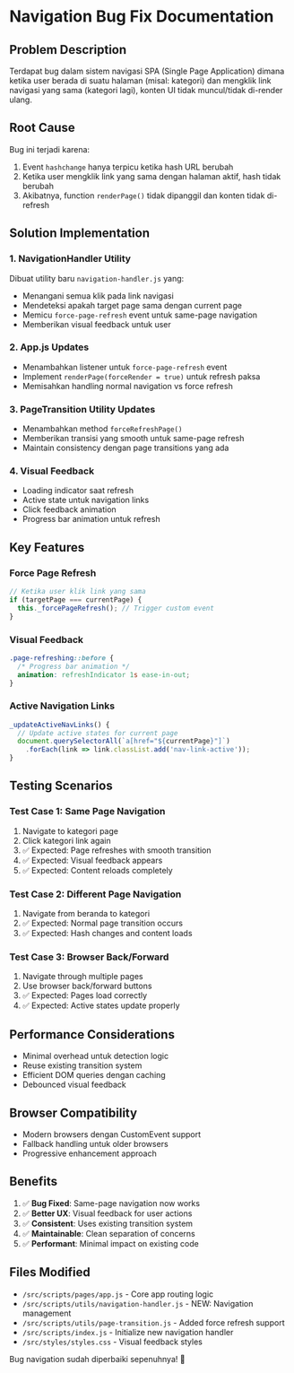 # Navigation Bug Fix Documentation

## Problem Description
Terdapat bug dalam sistem navigasi SPA (Single Page Application) dimana ketika user berada di suatu halaman (misal: kategori) dan mengklik link navigasi yang sama (kategori lagi), konten UI tidak muncul/tidak di-render ulang.

## Root Cause
Bug ini terjadi karena:
1. Event `hashchange` hanya terpicu ketika hash URL berubah
2. Ketika user mengklik link yang sama dengan halaman aktif, hash tidak berubah
3. Akibatnya, function `renderPage()` tidak dipanggil dan konten tidak di-refresh

## Solution Implementation

### 1. NavigationHandler Utility
Dibuat utility baru `navigation-handler.js` yang:
- Menangani semua klik pada link navigasi
- Mendeteksi apakah target page sama dengan current page
- Memicu `force-page-refresh` event untuk same-page navigation
- Memberikan visual feedback untuk user

### 2. App.js Updates
- Menambahkan listener untuk `force-page-refresh` event
- Implement `renderPage(forceRender = true)` untuk refresh paksa
- Memisahkan handling normal navigation vs force refresh

### 3. PageTransition Utility Updates
- Menambahkan method `forceRefreshPage()` 
- Memberikan transisi yang smooth untuk same-page refresh
- Maintain consistency dengan page transitions yang ada

### 4. Visual Feedback
- Loading indicator saat refresh
- Active state untuk navigation links
- Click feedback animation
- Progress bar animation untuk refresh

## Key Features

### Force Page Refresh
```javascript
// Ketika user klik link yang sama
if (targetPage === currentPage) {
  this._forcePageRefresh(); // Trigger custom event
}
```

### Visual Feedback
```css
.page-refreshing::before {
  /* Progress bar animation */
  animation: refreshIndicator 1s ease-in-out;
}
```

### Active Navigation Links
```javascript
_updateActiveNavLinks() {
  // Update active states for current page
  document.querySelectorAll(`a[href="${currentPage}"]`)
    .forEach(link => link.classList.add('nav-link-active'));
}
```

## Testing Scenarios

### Test Case 1: Same Page Navigation
1. Navigate to kategori page
2. Click kategori link again
3. ✅ Expected: Page refreshes with smooth transition
4. ✅ Expected: Visual feedback appears
5. ✅ Expected: Content reloads completely

### Test Case 2: Different Page Navigation  
1. Navigate from beranda to kategori
2. ✅ Expected: Normal page transition occurs
3. ✅ Expected: Hash changes and content loads

### Test Case 3: Browser Back/Forward
1. Navigate through multiple pages
2. Use browser back/forward buttons
3. ✅ Expected: Pages load correctly
4. ✅ Expected: Active states update properly

## Performance Considerations
- Minimal overhead untuk detection logic
- Reuse existing transition system
- Efficient DOM queries dengan caching
- Debounced visual feedback

## Browser Compatibility
- Modern browsers dengan CustomEvent support
- Fallback handling untuk older browsers
- Progressive enhancement approach

## Benefits
1. ✅ **Bug Fixed**: Same-page navigation now works
2. ✅ **Better UX**: Visual feedback for user actions
3. ✅ **Consistent**: Uses existing transition system
4. ✅ **Maintainable**: Clean separation of concerns
5. ✅ **Performant**: Minimal impact on existing code

## Files Modified
- `/src/scripts/pages/app.js` - Core app routing logic
- `/src/scripts/utils/navigation-handler.js` - NEW: Navigation management
- `/src/scripts/utils/page-transition.js` - Added force refresh support
- `/src/scripts/index.js` - Initialize new navigation handler
- `/src/styles/styles.css` - Visual feedback styles

Bug navigation sudah diperbaiki sepenuhnya! 🎉
